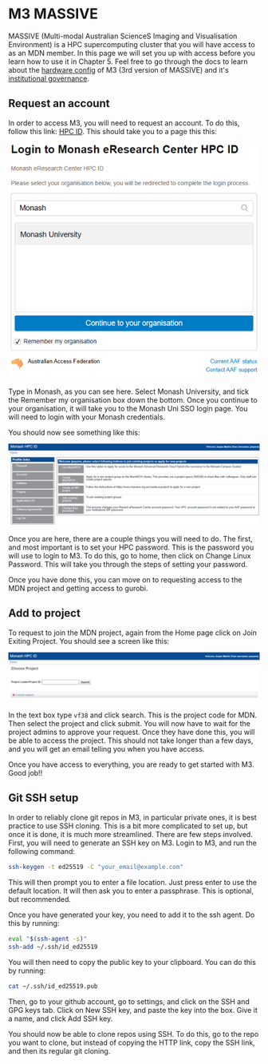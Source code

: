 # M3 MASSIVE

MASSIVE (Multi-modal Australian ScienceS Imaging and Visualisation Environment) is a HPC supercomputing cluster that you will have access to as an MDN member. In this page we will set you up with access before you learn how to use it in Chapter 5. Feel free to go through the docs to learn about the [hardware config](https://docs.massive.org.au/M3/m3users.html) of M3 (3rd version of MASSIVE) and it's [institutional governance](https://massive.org.au/about/about.html#governance).

## Request an account

In order to access M3, you will need to request an account. To do this, follow this link: [HPC ID](https://hpc.erc.monash.edu.au/karaage/aafbootstrap). This should take you to a page this this:


![HPC ID](./aaf.png)

Type in Monash, as you can see here. Select Monash University, and tick the Remember my organisation box down the bottom. Once you continue to your organisation, it will take you to the Monash Uni SSO login page. You will need to login with your Monash credentials.

You should now see something like this: 

![HPC ID System](./hpcid.png)

Once you are here, there are a couple things you will need to do. The first, and most important is to set your HPC password. This is the password you will use to login to M3. To do this, go to home, then click on Change Linux Password. This will take you through the steps of setting your password.

Once you have done this, you can move on to requesting access to the MDN project and getting access to gurobi.

## Add to project

To request to join the MDN project, again from the Home page click on Join Exiting Project. You should see a screen like this: 

![Join Project](./join_project.png)

In the text box type `vf38` and click search. This is the project code for MDN. Then select the project and click submit. You will now have to wait for the project admins to approve your request. Once they have done this, you will be able to access the project. This should not take longer than a few days, and you will get an email telling you when you have access.

Once you have access to everything, you are ready to get started with M3. Good job!!

## Git SSH setup

In order to reliably clone git repos in M3, in particular private ones, it is best practice to use SSH cloning. This is a bit more complicated to set up, but once it is done, it is much more streamlined. There are few steps involved. First, you will need to generate an SSH key on M3. Login to M3, and run the following command:

```bash
ssh-keygen -t ed25519 -C "your_email@example.com"
```

This will then prompt you to enter a file location. Just press enter to use the default location. It will then ask you to enter a passphrase. This is optional, but recommended.

Once you have generated your key, you need to add it to the ssh agent. Do this by running:

```bash
eval "$(ssh-agent -s)"
ssh-add ~/.ssh/id_ed25519
```

You will then need to copy the public key to your clipboard. You can do this by running:

```bash
cat ~/.ssh/id_ed25519.pub
```

Then, go to your github account, go to settings, and click on the SSH and GPG keys tab. Click on New SSH key, and paste the key into the box. Give it a name, and click Add SSH key.

You should now be able to clone repos using SSH. To do this, go to the repo you want to clone, but instead of copying the HTTP link, copy the SSH link, and then its regular git cloning.